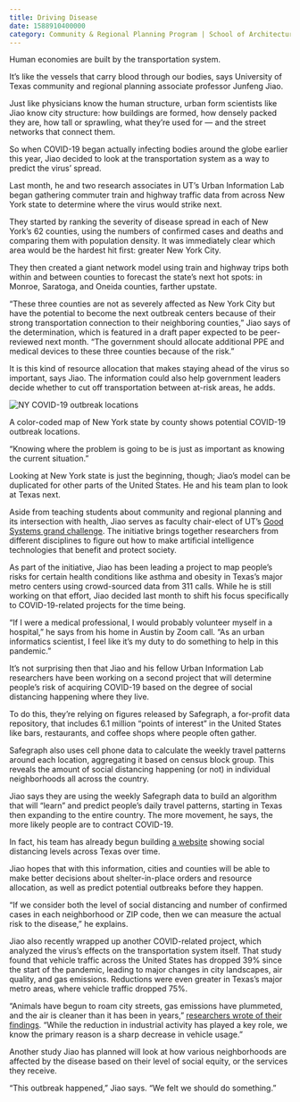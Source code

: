 ```yaml
--- 
title: Driving Disease
date: 1588910400000
category: Community & Regional Planning Program | School of Architecture
---
```


Human economies are built by the transportation system.

It’s like the vessels that carry blood through our bodies, says University of Texas community and regional planning associate professor Junfeng Jiao.

Just like physicians know the human structure, urban form scientists like Jiao know city structure: how buildings are formed, how densely packed they are, how tall or sprawling, what they’re used for — and the street networks that connect them.

So when COVID-19 began actually infecting bodies around the globe earlier this year, Jiao decided to look at the transportation system as a way to predict the virus’ spread.

Last month, he and two research associates in UT’s Urban Information Lab began gathering commuter train and highway traffic data from across New York state to determine where the virus would strike next.

They started by ranking the severity of disease spread in each of New York’s 62 counties, using the numbers of confirmed cases and deaths and comparing them with population density. It was immediately clear which area would be the hardest hit first: greater New York City.

They then created a giant network model using train and highway trips both within and between counties to forecast the state’s next hot spots: in Monroe, Saratoga, and Oneida counties, farther upstate.

“These three counties are not as severely affected as New York City but have the potential to become the next outbreak centers because of their strong transportation connection to their neighboring counties,” Jiao says of the determination, which is featured in a draft paper expected to be peer-reviewed next month. “The government should allocate additional PPE and medical devices to these three counties because of the risk.”

It is this kind of resource allocation that makes staying ahead of the virus so important, says Jiao. The information could also help government leaders decide whether to cut off transportation between at-risk areas, he adds.

![NY COVID-19 outbreak locations](http://research.utexas.edu/showcase/assets/js/fileman/Uploads/NY_COVID-19_outbreak_locations.jpeg)

A color-coded map of New York state by county shows potential COVID-19 outbreak locations.

“Knowing where the problem is going to be is just as important as knowing the current situation.”

Looking at New York state is just the beginning, though; Jiao’s model can be duplicated for other parts of the United States. He and his team plan to look at Texas next.

Aside from teaching students about community and regional planning and its intersection with health, Jiao serves as faculty chair-elect of UT’s [Good Systems grand challenge](http://goodsystems.utexas.edu/). The initiative brings together researchers from different disciplines to figure out how to make artificial intelligence technologies that benefit and protect society.

As part of the initiative, Jiao has been leading a project to map people’s risks for certain health conditions like asthma and obesity in Texas’s major metro centers using crowd-sourced data from 311 calls. While he is still working on that effort, Jiao decided last month to shift his focus specifically to COVID-19-related projects for the time being.

“If I were a medical professional, I would probably volunteer myself in a hospital,” he says from his home in Austin by Zoom call. “As an urban informatics scientist, I feel like it’s my duty to do something to help in this pandemic.”

It’s not surprising then that Jiao and his fellow Urban Information Lab researchers have been working on a second project that will determine people’s risk of acquiring COVID-19 based on the degree of social distancing happening where they live.

To do this, they’re relying on figures released by Safegraph, a for-profit data repository, that includes 6.1 million “points of interest” in the United States like bars, restaurants, and coffee shops where people often gather.

Safegraph also uses cell phone data to calculate the weekly travel patterns around each location, aggregating it based on census block group. This reveals the amount of social distancing happening (or not) in individual neighborhoods all across the country.

Jiao says they are using the weekly Safegraph data to build an algorithm that will “learn” and predict people’s daily travel patterns, starting in Texas then expanding to the entire country. The more movement, he says, the more likely people are to contract COVID-19.

In fact, his team has already begun building [a website](https://www.arcgis.com/apps/opsdashboard/index.html#/3b46631831464eda8f765e1ad1f67724) showing social distancing levels across Texas over time.

Jiao hopes that with this information, cities and counties will be able to make better decisions about shelter-in-place orders and resource allocation, as well as predict potential outbreaks before they happen.

“If we consider both the level of social distancing and number of confirmed cases in each neighborhood or ZIP code, then we can measure the actual risk to the disease,” he explains.

Jiao also recently wrapped up another COVID-related project, which analyzed the virus’s effects on the transportation system itself. That study found that vehicle traffic across the United States has dropped 39% since the start of the pandemic, leading to major changes in city landscapes, air quality, and gas emissions. Reductions were even greater in Texas’s major metro areas, where vehicle traffic dropped 75%.

“Animals have begun to roam city streets, gas emissions have plummeted, and the air is cleaner than it has been in years,” [researchers wrote of their findings](https://soa.utexas.edu/headlines/impacts-vmt-us-counties-during-covid-19-pandemic). “While the reduction in industrial activity has played a key role, we know the primary reason is a sharp decrease in vehicle usage.”

Another study Jiao has planned will look at how various neighborhoods are affected by the disease based on their level of social equity, or the services they receive.

“This outbreak happened,” Jiao says. “We felt we should do something.”